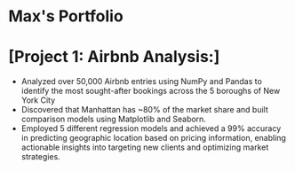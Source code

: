 # Max's Portfolio

# [Project 1: Airbnb Analysis:]
* Analyzed over 50,000 Airbnb entries using NumPy and Pandas to identify the most sought-after bookings across the 5 boroughs of New York City
* Discovered that Manhattan has ~80% of the market share and built comparison models using Matplotlib and Seaborn.
* Employed 5 different regression models and achieved a 99% accuracy in predicting geographic location based on pricing information, enabling actionable insights into targeting new clients and optimizing market strategies.
